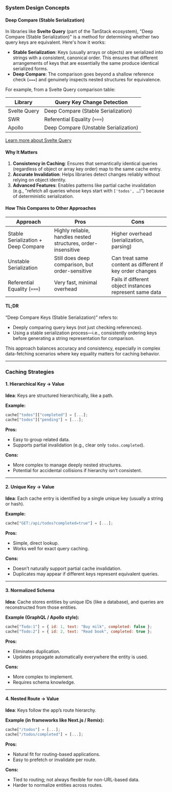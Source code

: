 ### System Design Concepts

#### Deep Compare (Stable Serialization)

In libraries like **Svelte Query** (part of the TanStack ecosystem), "Deep Compare (Stable Serialization)" is a method for determining whether two query keys are equivalent. Here's how it works:

- **Stable Serialization**: Keys (usually arrays or objects) are serialized into strings with a consistent, canonical order. This ensures that different arrangements of keys that are essentially the same produce identical serialized forms.
- **Deep Compare**: The comparison goes beyond a shallow reference check (`===`) and genuinely inspects nested structures for equivalence.

For example, from a Svelte Query comparison table:

| Library       | Query Key Change Detection            |
|---------------|---------------------------------------|
| Svelte Query  | Deep Compare (Stable Serialization)   |
| SWR           | Referential Equality (`===`)          |
| Apollo        | Deep Compare (Unstable Serialization) |

[Learn more about Svelte Query](https://sveltequery.vercel.app)

#### Why It Matters

1. **Consistency in Caching**: Ensures that semantically identical queries (regardless of object or array key order) map to the same cache entry.
2. **Accurate Invalidation**: Helps libraries detect changes reliably without relying on object identity.
3. **Advanced Features**: Enables patterns like partial cache invalidation (e.g., "refetch all queries whose keys start with `['todos', …]`") because of deterministic serialization.

#### How This Compares to Other Approaches

| Approach                              | Pros                                              | Cons                                           |
|---------------------------------------|--------------------------------------------------|------------------------------------------------|
| Stable Serialization + Deep Compare   | Highly reliable, handles nested structures, order-insensitive | Higher overhead (serialization, parsing)       |
| Unstable Serialization                | Still does deep comparison, but order-sensitive  | Can treat same content as different if key order changes |
| Referential Equality (`===`)          | Very fast, minimal overhead                      | Fails if different object instances represent same data   |

#### TL;DR

“Deep Compare Keys (Stable Serialization)” refers to:

- Deeply comparing query keys (not just checking references).
- Using a stable serialization process—i.e., consistently ordering keys before generating a string representation for comparison.

This approach balances accuracy and consistency, especially in complex data-fetching scenarios where key equality matters for caching behavior.

---

### Caching Strategies

#### 1. Hierarchical Key → Value

**Idea**: Keys are structured hierarchically, like a path.

**Example:**

```javascript
cache["todos"]["completed"] = [...];
cache["todos"]["pending"] = [...];
```

**Pros:**

- Easy to group related data.
- Supports partial invalidation (e.g., clear only `todos.completed`).

**Cons:**

- More complex to manage deeply nested structures.
- Potential for accidental collisions if hierarchy isn’t consistent.

---

#### 2. Unique Key → Value

**Idea**: Each cache entry is identified by a single unique key (usually a string or hash).

**Example:**

```javascript
cache["GET:/api/todos?completed=true"] = [...];
```

**Pros:**

- Simple, direct lookup.
- Works well for exact query caching.

**Cons:**

- Doesn’t naturally support partial cache invalidation.
- Duplicates may appear if different keys represent equivalent queries.

---

#### 3. Normalized Schema

**Idea**: Cache stores entities by unique IDs (like a database), and queries are reconstructed from those entities.

**Example (GraphQL / Apollo style):**

```javascript
cache["Todo:1"] = { id: 1, text: "Buy milk", completed: false };
cache["Todo:2"] = { id: 2, text: "Read book", completed: true };
```

**Pros:**

- Eliminates duplication.
- Updates propagate automatically everywhere the entity is used.

**Cons:**

- More complex to implement.
- Requires schema knowledge.

---

#### 4. Nested Route → Value

**Idea**: Keys follow the app’s route hierarchy.

**Example (in frameworks like Next.js / Remix):**

```javascript
cache["/todos"] = [...];
cache["/todos/completed"] = [...];
```

**Pros:**

- Natural fit for routing-based applications.
- Easy to prefetch or invalidate per route.

**Cons:**

- Tied to routing; not always flexible for non-URL-based data.
- Harder to normalize entities across routes.
